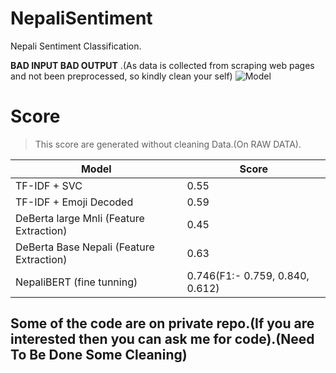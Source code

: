 # NepaliSentiment
Nepali Sentiment Classification.

**BAD INPUT BAD OUTPUT** .(As data is collected from scraping web pages and not been preprocessed, so kindly clean your self)
![Model](https://miro.medium.com/max/1400/0*BS7psnYHVO32bxJH)

# Score

> This score are generated without cleaning Data.(On RAW DATA).

| Model | Score |
| --- | --- |
| TF-IDF + SVC | 0.55 |
| TF-IDF + Emoji Decoded | 0.59 |
| DeBerta large Mnli (Feature Extraction) | 0.45 |
| DeBerta Base Nepali (Feature Extraction) | 0.63 |
| NepaliBERT (fine tunning) | 0.746(F1:- 0.759, 0.840, 0.612) |


## Some of the code are on private repo.(If you are interested then you can ask me for code).(Need To Be Done Some Cleaning)
